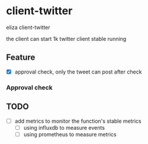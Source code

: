 # client-twitter

eliza client-twitter

the client can start 1k twitter client stable running

## Feature

- [x] approval check, only the tweet can post after check

### Approval check

## TODO

- [ ] add metrics to monitor the function's stable metrics
  - [ ] using influxdb to measure events
  - [ ] using prometheus to measure metrics
